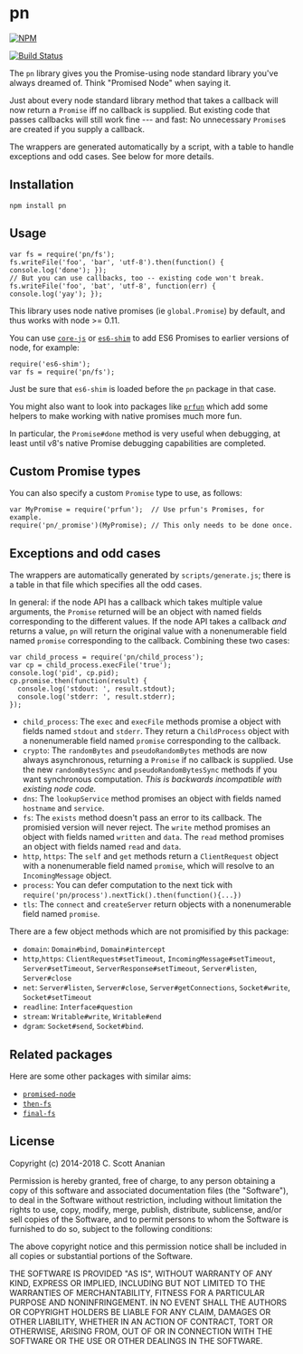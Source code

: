 # pn
[![NPM][NPM1]][NPM2]

[![Build Status][1]][2]

The `pn` library gives you the Promise-using node standard library
you've always dreamed of.  Think "Promised Node" when saying it.

Just about every node standard library method that takes a callback will now
return a `Promise` iff no callback is supplied.  But existing code
that passes callbacks will still work fine --- and fast:  No unnecessary
`Promise`s are created if you supply a callback.

The wrappers are generated automatically by a script, with a table to
handle exceptions and odd cases.  See below for more details.

## Installation
```
npm install pn
```
## Usage
```
var fs = require('pn/fs');
fs.writeFile('foo', 'bar', 'utf-8').then(function() { console.log('done'); });
// But you can use callbacks, too -- existing code won't break.
fs.writeFile('foo', 'bat', 'utf-8', function(err) { console.log('yay'); });
```

This library uses node native promises (ie `global.Promise`) by
default, and thus works with node >= 0.11.

You can use [`core-js`](https://www.npmjs.org/package/core-js) or
[`es6-shim`](https://www.npmjs.org/package/es6-shim)
to add ES6 Promises to earlier versions of node, for example:
```
require('es6-shim');
var fs = require('pn/fs');
```
Just be sure that `es6-shim` is loaded before the `pn` package in that
case.

You might also want to look into packages like
[`prfun`](https://www.npmjs.org/package/prfun)
which add some helpers to make working with native promises much more
fun.

In particular, the `Promise#done` method is very useful when
debugging, at least until v8's native Promise debugging
capabilities are completed.

## Custom Promise types

You can also specify a custom `Promise` type to use, as follows:
```
var MyPromise = require('prfun');  // Use prfun's Promises, for example.
require('pn/_promise')(MyPromise); // This only needs to be done once.
```

## Exceptions and odd cases

The wrappers are automatically generated by `scripts/generate.js`;
there is a table in that file which specifies all the odd cases.

In general: if the node API has a callback which takes multiple
value arguments, the `Promise` returned will be an object with
named fields corresponding to the different values. If the node
API takes a callback *and* returns a value, `pn` will return
the original value with a nonenumerable field named `promise`
corresponding to the callback.  Combining these two cases:
```
var child_process = require('pn/child_process');
var cp = child_process.execFile('true');
console.log('pid', cp.pid);
cp.promise.then(function(result) {
  console.log('stdout: ', result.stdout);
  console.log('stderr: ', result.stderr);
});
```

* `child_process`: The `exec` and `execFile` methods promise a object
  with fields named `stdout` and `stderr`.  They return a `ChildProcess`
  object with a nonenumerable field named `promise` corresponding to the
  callback.
* `crypto`: The `randomBytes` and `pseudoRandomBytes` methods are
  now always asynchronous, returning a `Promise` if no callback
  is supplied.  Use the new `randomBytesSync` and `pseudoRandomBytesSync`
  methods if you want synchronous computation.  *This is backwards
  incompatible with existing node code.*
* `dns`: The `lookupService` method promises an object with
  fields named `hostname` and `service`.
* `fs`: The `exists` method doesn't pass an error to its callback.
  The promisied version will never reject.  The `write` method promises
  an object with fields named `written` and `data`.  The `read` method
  promises an object with fields named `read` and `data`.
* `http`, `https`: The `self` and `get` methods return a `ClientRequest`
  object with a nonenumerable field named `promise`, which will
  resolve to an `IncomingMessage` object.
* `process`: You can defer computation to the next tick with
  `require('pn/process').nextTick().then(function(){...})`
* `tls`: The `connect` and `createServer` return objects with a
  nonenumerable field named `promise`.

There are a few object methods which are not promisified by this
package:
* `domain`: `Domain#bind`, `Domain#intercept`
* `http`,`https`: `ClientRequest#setTimeout`, `IncomingMessage#setTimeout`,
  `Server#setTimeout`, `ServerResponse#setTimeout`, `Server#listen`,
  `Server#close`
* `net`: `Server#listen`, `Server#close`, `Server#getConnections`,
  `Socket#write`, `Socket#setTimeout`
* `readline`: `Interface#question`
* `stream`: `Writable#write`, `Writable#end`
* `dgram`: `Socket#send`, `Socket#bind`.

## Related packages

Here are some other packages with similar aims:
* [`promised-node`](https://www.npmjs.org/package/promised-node)
* [`then-fs`](https://www.npmjs.org/package/then-fs)
* [`final-fs`](https://www.npmjs.org/package/final-fs)

## License

Copyright (c) 2014-2018 C. Scott Ananian

Permission is hereby granted, free of charge, to any person obtaining a copy
of this software and associated documentation files (the "Software"), to deal
in the Software without restriction, including without limitation the rights
to use, copy, modify, merge, publish, distribute, sublicense, and/or sell
copies of the Software, and to permit persons to whom the Software is
furnished to do so, subject to the following conditions:

The above copyright notice and this permission notice shall be included in
all copies or substantial portions of the Software.

THE SOFTWARE IS PROVIDED "AS IS", WITHOUT WARRANTY OF ANY KIND, EXPRESS OR
IMPLIED, INCLUDING BUT NOT LIMITED TO THE WARRANTIES OF MERCHANTABILITY,
FITNESS FOR A PARTICULAR PURPOSE AND NONINFRINGEMENT. IN NO EVENT SHALL THE
AUTHORS OR COPYRIGHT HOLDERS BE LIABLE FOR ANY CLAIM, DAMAGES OR OTHER
LIABILITY, WHETHER IN AN ACTION OF CONTRACT, TORT OR OTHERWISE, ARISING FROM,
OUT OF OR IN CONNECTION WITH THE SOFTWARE OR THE USE OR OTHER DEALINGS IN
THE SOFTWARE.

[NPM1]: https://nodei.co/npm/pn.png
[NPM2]: https://nodei.co/npm/pn/

[1]: https://travis-ci.org/cscott/node-pn.svg
[2]: https://travis-ci.org/cscott/node-pn
